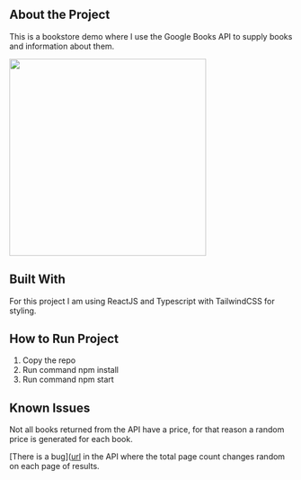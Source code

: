 ## About the Project
This is a bookstore demo where I use the Google Books API to supply books and information about them. 

<img src="https://github.com/user-attachments/assets/1e8911b5-045d-4bad-85bb-b75fc35e6f28" height="350" />

## Built With
For this project I am using ReactJS and Typescript with TailwindCSS for styling.

## How to Run Project

1. Copy the repo
2. Run command npm install
3. Run command npm start

## Known Issues
Not all books returned from the API have a price, for that reason a random price is generated for each book. 

[There is a bug]([url](https://stackoverflow.com/questions/76799691/google-books-api-erroneously-incrementing-totalitems-returned
) in the API where the total page count changes random on each page of results.
